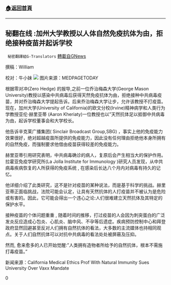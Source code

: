 ###  [:house:返回首頁](https://github.com/ourhimalayas/txt)
---


## 秘翻在线 :加州大学教授以人体自然免疫抗体为由，拒绝接种疫苗并起诉学校
` 秘密翻譯組G-Translators` [轉載自GNews](https://gnews.org/zh-hans/1536529/)

撰稿：William

校对：牛小妹
![](https://assets.gnews.org/wp-content/uploads/2021/09/p.jpg.png)
图片来源：MEDPAGETODAY

根据零对冲(Zero Hedge) 的报导,之前一位乔治梅森大学(George Mason University)教授以感染中共病毒后获得天然免疫抗体为由，拒绝接种中共病毒疫苗，并对乔治梅森大学提起告诉。后来乔治梅森大学让步，允许该教授不打疫苗。现在，加州大学(University of California)的欧文分校(Irvine)精神病学和人类行为学教授亚伦·赫里亚蒂 (Aaron Kheriaty)一位教授也以”天然抗体足以抵御中共病毒为由，起诉学校董事会和大学校长。

他告诉辛克莱广播集团( Sinclair Broadcast Group,SBG) ，事实上他的免疫能力效果很好，绝对超越疫苗所提供的免疫能力，因此没有任何理由拒绝他本身所拥有的自然免疫，而强制要求他借由疫苗获得较差的免疫能力。

赫里亚蒂引用研究表明，中共病毒确诊的病人，复原后会产生相当大的保护作用。拉霍亚免疫学研究所(La Jolla Institute for Immunology )研究人员发现，从中共病毒疾病恢复的人所获得的免疫系统 , 在感染后长达八个月内对病毒有持久的记忆。

他详细介绍了此类研究，这不是针对疫苗的某种说法，而是基于科学的挑战。赫里亚蒂正面临挑战，法院可能会认定，让具有天然抗体的人打疫苗并不被认为是危险或有害的。因此，它可能会得出一个违心之论:人们很难建立天然抗体及其特定的保护水平。

接种疫苗的个体问题重重 , 随着时间的推移，打过疫苗的人会因为刺突蛋白的广泛发炎反应造成心包炎、心肌炎、脑中风、不孕等后遗症。疾病预防控制中心和拜登政府显然回避甚至反对人们拥有自然抗体的看法，大多数的主流媒体也持相同观点。关于人们自然抗体可以对抗中共病毒的看法处处被屏蔽及压抑。

然而, 愈来愈多的人已开始觉醒:”人类拥有造物者所给予的自然抗体，根本不需施打毒疫苗。”

新闻来源：California Medical Ethics Prof With Natural Immunity Sues University Over Vaxx Mandate



0
